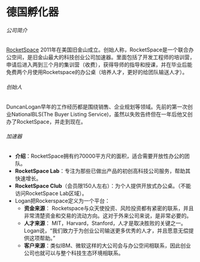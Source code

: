 # 德国孵化器

###### 公司简介
[RocketSpace](http://rocket-space.com/) 2011年在美国旧金山成立。创始人称，RocketSpace是一个联合办公空间，是旧金山最大的科技创业公司加速器。里面包括了开发工程师的培训营，申请后进入两到三个月的集训营（收费），获得导师的指导和授课，并在毕业后能免费两个月使用Rocketspace的办公桌（培养人才，更好的给团队输送人才）。

###### 创始人
DuncanLogan早年的工作经历都是围绕销售、企业规划等领域。先前的第一次创业NationalBLS(The Buyer Listing Service)，虽然以失败告终但在一年后他又创办了RocketSpace，并走到现在。

###### 加速器
- **介绍**：RocketSpace拥有约70000平方尺的面积，适合需要开放性办公的团队。
- **RocketSpace Lab**：专注为那些已做出产品的初创高科技公司服务，帮助其快速增长。
- **RocketSpace Club**（会员限150人左右）：为个人提供开放式办公桌。（不能访问RocketSpace Lab区域）。
- Logan把Rockerspace定义为一个平台：
  - **资金来源**： Rocketspace与众天使投资、风险投资都有紧密的联系，并且非常清楚资金和交易的流动方向。这对于外来公司来说，是非常必要的。
  - **人才来源**： MIT，Harvard，Stanford，人才是取决胜败的关键之一。 Logan说，“我们致力于为创业公司输送更多优秀的人才，并且愿意无偿提供这项帮助。”
  - **客户来源**：类似IBM、微软这样的大公司会与办公空间相联系，因此创业公司也就可以与整个科技生态环境相联系。

